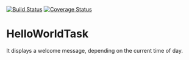 [![Build Status](https://travis-ci.org/RomanenkoRoman/HelloWorldTask.svg?branch=master)](https://travis-ci.org/RomanenkoRoman/HelloWorldTask)
[![Coverage Status](https://coveralls.io/repos/github/RomanenkoRoman/HelloWorldTask/badge.svg?branch=master)](https://coveralls.io/github/RomanenkoRoman/HelloWorldTask?branch=master)
# HelloWorldTask
It displays a welcome message, depending on the current time of day.

